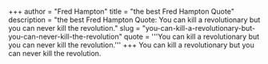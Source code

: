 +++
author = "Fred Hampton"
title = "the best Fred Hampton Quote"
description = "the best Fred Hampton Quote: You can kill a revolutionary but you can never kill the revolution."
slug = "you-can-kill-a-revolutionary-but-you-can-never-kill-the-revolution"
quote = '''You can kill a revolutionary but you can never kill the revolution.'''
+++
You can kill a revolutionary but you can never kill the revolution.
